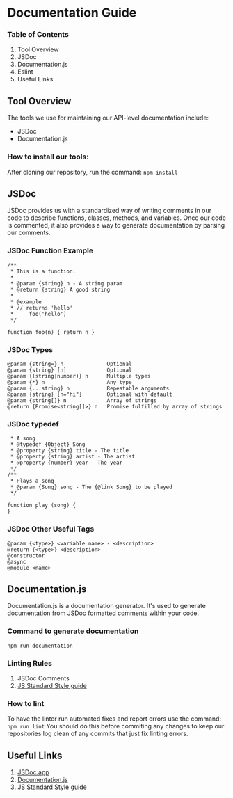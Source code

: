 # Documentation Guide
### Table of Contents

1.  Tool Overview
2.  JSDoc
3.  Documentation.js
4.  Eslint
5.  Useful Links

## Tool Overview
The tools we use for maintaining our API-level documentation include:
-   JSDoc
-   Documentation.js

### How to install our tools:
After cloning our repository, run the command:
`npm install`

## JSDoc
JSDoc provides us with a standardized way of writing comments in our code to describe functions, classes, methods, and variables. Once our code is commented, it also provides a way to generate documentation by parsing our comments.

### JSDoc Function Example
```
/**
 * This is a function.
 *
 * @param {string} n - A string param
 * @return {string} A good string
 *
 * @example
 * // returns 'hello'
 *     foo('hello')
 */

function foo(n) { return n }
```
### JSDoc Types
```
@param {string=} n              Optional
@param {string} [n]             Optional
@param {(string|number)} n  	Multiple types
@param {*} n	                Any type
@param {...string} n	        Repeatable arguments
@param {string} [n="hi"]        Optional with default
@param {string[]} n             Array of strings
@return {Promise<string[]>} n	Promise fulfilled by array of strings
```
### JSDoc typedef
```/**
 * A song
 * @typedef {Object} Song
 * @property {string} title - The title
 * @property {string} artist - The artist
 * @property {number} year - The year
 */
/**
 * Plays a song
 * @param {Song} song - The {@link Song} to be played
 */

function play (song) {
}
```
### JSDoc Other Useful Tags
```
@param {<type>} <variable name> - <description>
@return {<type>} <description>
@constructor
@async
@module <name>
```

## Documentation.js
Documentation.js is a documentation generator. It's used to generate documentation from JSDoc formatted comments within your code.

### Command to generate documentation
```npm run documentation```

### Linting Rules
1. JSDoc Comments
2. [JS Standard Style guide](https://standardjs.com/rules-en.html)

### How to lint
To have the linter run automated fixes and report errors use the command:
```npm run lint```
You should do this before commiting any changes to keep our repositories log clean of any commits that just fix linting errors.

## Useful Links
1. [JSDoc\.app](https://jsdoc.app/)
2. [Documentation.js](https://github.com/documentationjs/documentation)
3. [JS Standard Style guide](https://standardjs.com/rules-en.html)

